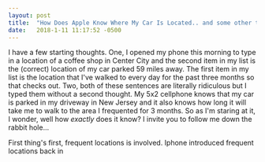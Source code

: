 ```yaml
---
layout: post
title:  "How Does Apple Know Where My Car Is Located.. and some other thoughts"
date:   2018-1-11 11:17:52 -0500
---
```


I have a few starting thoughts. One, I opened my phone this morning to type in a location of a coffee shop in Center City and the second item in my list is the (correct) location of my car parked 59 miles away. The first item in my list is the location that I've walked to every day for the past three months so that checks out. Two, both of these sentences are literally ridiculous but I typed them without a second thought. My 5x2 cellphone knows that my car is parked in my driveway in New Jersey and it also knows how long it will take me to walk to the area I frequented for 3 months. So as I'm staring at it, I wonder, well how *exactly* does it know? I invite you to follow me down the rabbit hole...

First thing's first, frequent locations is involved. Iphone introduced frequent locations back in 
